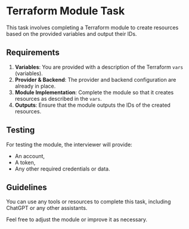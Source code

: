 # Terraform Module Task

This task involves completing a Terraform module to create resources based on the provided variables and output their IDs.

## Requirements

1. **Variables**: You are provided with a description of the Terraform `vars` (variables).
2. **Provider & Backend**: The provider and backend configuration are already in place.
3. **Module Implementation**: Complete the module so that it creates resources as described in the `vars`.
4. **Outputs**: Ensure that the module outputs the IDs of the created resources.

## Testing

For testing the module, the interviewer will provide:
- An account,
- A token,
- Any other required credentials or data.

## Guidelines

You can use any tools or resources to complete this task, including ChatGPT or any other assistants.

Feel free to adjust the module or improve it as necessary.
